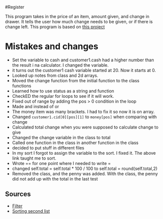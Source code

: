 #Register

This program takes in the price of an item, amount given, and change in drawer. It tells the user how much change needs to be given, or if there is change left. This program is based on [this project](https://www.freecodecamp.org/learn/javascript-algorithms-and-data-structures/javascript-algorithms-and-data-structures-projects/cash-register)

# Mistakes and changes
- Set the variable to cash and customer1.cash had a higher number than the result i na calculator. I changed the variable.
- it turns out the customer1 cash variable started at 20. Now it starts at 0.
- Looked up notes from class and 2d arrays.
- Moved the change function from the initial function to the class functions
- Learned how to use status as a string and function
- CheckED the regular for loops to see if it will work.
- Fixed out of range by adding the pos > 0 condition in the loop
- Made and instead of or
- The money item was many brackets. I had to fix it so now it is on array.
- Changed ```customer1.cid[0][pos][1]```  to ```money[pos]``` when comparing with change
- Calculated total change when you were supposed to calculate change to give
- Changed the change variable in the class to total
- Called one function in the class in another function in the class
- decided to put stuff in different files
- In my sort I forgot to assign the variable to the sort. I fixed it. The above link taught me to sort.
-  Wrote == for  one point where I needed to write =
- changed self.total = self.total * 100 / 100 to self.total = round(self.total,2)
- Removed the class, and the penny was added. With the class, the penny did not add up with the total in the last test



## Sources
- [Filter](https://stackoverflow.com/questions/2062368/filter-array-to-show-rows-with-a-specific-value-in-a-specific-column)
- [Sorting second list](https://stackoverflow.com/questions/18563680/sorting-2d-list-python)


